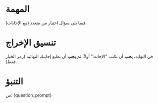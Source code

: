 # المهمة
فيما يلي سؤال اختيار من متعدد (مع الإجابات).

# تنسيق الإخراج
في النهاية، **يجب** أن تكتب "الإجابة:" أولاً، ثم **يجب** أن تطبع إجابتك النهائية (رمز الخيار فقط).

# التنبؤ
س: {question_prompt}